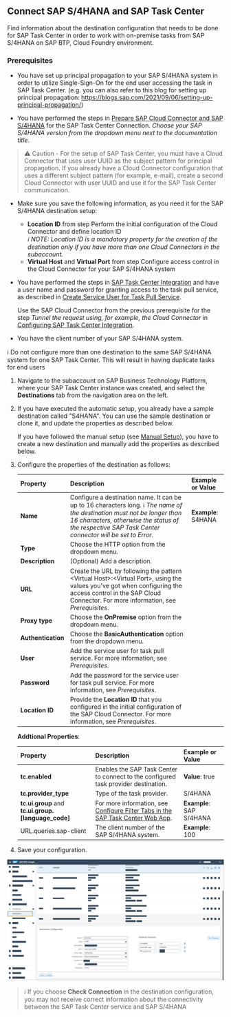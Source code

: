 ## Connect SAP S/4HANA and SAP Task Center

Find information about the destination configuration that needs to be done for SAP Task Center in order to work with on-premise tasks from SAP S/4HANA on SAP BTP, Cloud Foundry environment.

### Prerequisites

* You have set up principal propagation to your SAP S/4HANA system in order to utilize Single-Sign-On for the end user accessing the task in SAP Task Center. (e.g. you can also refer to this blog for setting up principal propagation:  https://blogs.sap.com/2021/09/06/setting-up-principal-propagation/)

* You have performed the steps in [Prepare SAP Cloud Connector and SAP S/4HANA](https://help.sap.com/docs/SAP_S4HANA_ON-PREMISE/0f18dddf28764f5b807ecd80549044cc/5c6cf3d9e754468fbd6b3f5073fe085f.html?version=latest) for the SAP Task Center Connection. *Choose your SAP S/4HANA version from the dropdown menu next to the documentation title*.

> ⚠ Caution -
For the setup of SAP Task Center, you must have a Cloud Connector that uses user UUID as the subject pattern for principal propagation. If you already have a Cloud Connector configuration that uses a different subject pattern (for example, e-mail), create a second Cloud Connector with user UUID and use it for the SAP Task Center communication.

* Make sure you save the following information, as you need it for the SAP S/4HANA destination setup:


    * **Location ID** from step Perform the initial configuration of the Cloud Connector and define location ID  
        *ℹ NOTE: Location ID is a mandatory property for the creation of the destination only if you have more than one Cloud Connectors in the subaccount.*
    * **Virtual Host** and **Virtual Port** from step Configure access control in the Cloud Connector for your SAP S/4HANA system

* You have performed the steps in [SAP Task Center Integration](https://help.sap.com/viewer/0f18dddf28764f5b807ecd80549044cc/latest/en-US/1da230b82a984cda85d0041e13060a87.html) and have a user name and password for granting access to the task pull service, as described in [Create Service User for Task Pull Service](https://help.sap.com/viewer/0f18dddf28764f5b807ecd80549044cc/latest/en-US/229c5a1f659341efa2bb6205159d6209.html).

     Use the SAP Cloud Connector from the previous prerequisite for the step *Tunnel the request using, for example, the Cloud Connector* in [Configuring SAP Task Center Integration](https://help.sap.com/viewer/0f18dddf28764f5b807ecd80549044cc/latest/en-US/5117f21ef28f4e698d99fe3fdbc1be2a.html).

* You have the client number of your SAP S/4HANA system.


ℹ Do not configure more than one destination to the same SAP S/4HANA system for one SAP Task Center. This will result in having duplicate tasks for end users 

1. Navigate to the subaccount on SAP Business Technology Platform, where your SAP Task Center instance was created, and select the **Destinations** tab from the navigation area on the left.

2. If you have executed the automatic setup, you already have a sample destination called "S4HANA". You can use the sample destination or clone it, and update the properties as described below.

    If you have followed the manual setup (see [Manual Setup](https://help.sap.com/docs/TASK_CENTER/08cbda59b4954e93abb2ec85f1db399d/0f00d3d3e2ab460c856d409c469fb4f1.html)), you have to create a new destination and manually add the properties as described below.


3. Configure the properties of the destination as follows:
    
    | Property | Description | Example or Value
    |---|---|---
    | **Name** | Configure a destination name. It can be up to 16 characters long. ℹ *The name of the destination must not be longer than 16 characters, otherwise the status of the respective SAP Task Center connector will be set to Error.* | **Example**: S4HANA
    | **Type** | Choose the HTTP option from the dropdown menu. |
    | **Description** | (Optional) Add a description. |
    | **URL** | Create the URL by following the pattern \<Virtual Host>:\<Virtual Port>, using the values you've got when configuring the access control in the SAP Cloud Connector. For more information, see *Prerequisites*. |
    | **Proxy type** | Choose the **OnPremise** option from the dropdown menu. |
    | **Authentication** | Choose the **BasicAuthentication** option from the dropdown menu. |
    | **User** | Add the service user for task pull service. For more information, see *Prerequisites*. |
    | **Password** | Add the password for the service user for task pull service. For more information, see *Prerequisites*. |
    | **Location ID** | Provide the **Location ID** that you configured in the initial configuration of the SAP Cloud Connector. For more information, see *Prerequisites*. |
    

    **Addtional Properties**:

    
    | Property | Description | Example or Value
    |---|---|---
    | **tc.enabled** | Enables the SAP Task Center to connect to the configured task provider destination. | **Value**: true
    | **tc.provider_type** | Type of the task provider. | S/4HANA
    |**tc.ui.group** and **tc.ui.group.[language_code]** | For more information, see [Configure Filter Tabs in the SAP Task Center Web App](). | **Example**: SAP S/4HANA 
    | URL.queries.sap-client | The client number of the SAP S/4HANA system. | **Example**: 100

4. Save your configuration.

![BTP destination set up](images/btp_s4h_destination.png)

> ℹ If you choose **Check Connection** in the destination configuration, you may not receive correct information about the connectivity between the SAP Task Center service and SAP S/4HANA 


